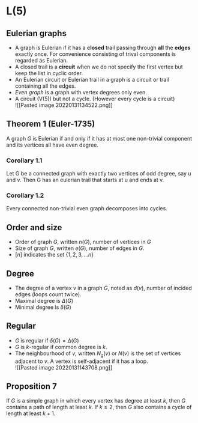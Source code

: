 # L(5)
## Eulerian graphs
- A graph is Eulerian if it has a **closed** trail passing through **all** the __edges__ exactly once. For convenience consisting of trival components is regarded as Eulerian.  
- A closed trail is a **circuit** when we do not specify the first vertex but keep the list in cyclic order.
- An Eulerian circuit or Eulerian trail in a graph is a circuit or trail containing all the edges.
- *Even graph* is a graph with vertex degrees only even.
- A circuit (V(5)) but not a cycle. (However every cycle is a circuit)  
  ![[Pasted image 20220131134522.png]]
  
## Theorem 1 (Euler-1735)
A graph $G$ is Eulerian if and only if it has at most one non-trivial component and its vertices all have even degree.
  
### Corollary 1.1
Let G be a connected graph with exactly two vertices of odd degree, say u and v. Then G has an eulerian trail that starts at u and ends at v.

### Corollary 1.2
Every connected non-trivial even graph decomposes into cycles.

## Order and size
- Order of graph $G$, written $n(G)$, number of vertices in $G$
- Size of graph $G$, written $e(G)$, number of edges in $G$.
- $[n]$ indicates the set $\{1,2,3,...n\}$

## Degree
- The degree of a vertex $v$ in a graph $G$, noted as $d(v)$, number of incided edges (loops count twice).
- Maximal degree is $\Delta (G)$
- Minimal degree is $\delta (G)$

## Regular
- $G$ is regular if $\delta(G)=\Delta(G)$
- $G$ is $k$-regular if common degree is $k$.
- The neighbourhood of $v$, written $N_g(v)$ or $N(v)$ is the set of vertices adjacent to $v$. A vertex is self-adjacent if it has a loop.  
  ![[Pasted image 20220131143708.png]]
  
## Proposition 7
If $G$ is a simple graph in which every vertex has degree at least $k$, then $G$ contains a path of length at least $k$. If $k\geq2$, then $G$ also contains a cycle of length at least $k+1$.
